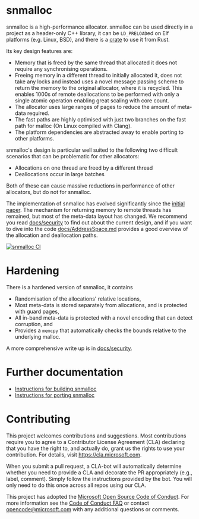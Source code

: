 # snmalloc

snmalloc is a high-performance allocator. 
snmalloc can be used directly in a project as a header-only C++ library, 
it can be `LD_PRELOAD`ed on Elf platforms (e.g. Linux, BSD),
and there is a [crate](https://crates.io/crates/snmalloc-rs) to use it from Rust.

Its key design features are:

* Memory that is freed by the same thread that allocated it does not require any
  synchronising operations.
* Freeing memory in a different thread to initially allocated it, does not take
  any locks and instead uses a novel message passing scheme to return the
  memory to the original allocator, where it is recycled.  This enables 1000s of remote 
  deallocations to be performed with only a single atomic operation enabling great
  scaling with core count. 
* The allocator uses large ranges of pages to reduce the amount of meta-data
  required.
* The fast paths are highly optimised with just two branches on the fast path 
  for malloc (On Linux compiled with Clang).
* The platform dependencies are abstracted away to enable porting to other platforms. 

snmalloc's design is particular well suited to the following two difficult 
scenarios that can be problematic for other allocators:

  * Allocations on one thread are freed by a different thread
  * Deallocations occur in large batches

Both of these can cause massive reductions in performance of other allocators, but 
do not for snmalloc.

The implementation of snmalloc has evolved significantly since the [initial paper](snmalloc.pdf).
The mechanism for returning memory to remote threads has remained, but most of the meta-data layout has changed.
We recommend you read [docs/security](./docs/security/README.md) to find out about the current design, and 
if you want to dive into the code [docs/AddressSpace.md](./docs/AddressSpace.md) provides a good overview of the allocation and deallocation paths.

[![snmalloc CI](https://github.com/microsoft/snmalloc/actions/workflows/main.yml/badge.svg)](https://github.com/microsoft/snmalloc/actions/workflows/main.yml)

# Hardening

There is a hardened version of snmalloc, it contains

*  Randomisation of the allocations' relative locations,
*  Most meta-data is stored separately from allocations, and is protected with guard pages,
*  All in-band meta-data is protected with a novel encoding that can detect corruption, and
*  Provides a `memcpy` that automatically checks the bounds relative to the underlying malloc.

A more comprehensive write up is in [docs/security](./docs/security/README.md).

# Further documentation

 - [Instructions for building snmalloc](docs/BUILDING.md)
 - [Instructions for porting snmalloc](docs/PORTING.md)

# Contributing

This project welcomes contributions and suggestions.  Most contributions require you to agree to a
Contributor License Agreement (CLA) declaring that you have the right to, and actually do, grant us
the rights to use your contribution. For details, visit https://cla.microsoft.com.

When you submit a pull request, a CLA-bot will automatically determine whether you need to provide
a CLA and decorate the PR appropriately (e.g., label, comment). Simply follow the instructions
provided by the bot. You will only need to do this once across all repos using our CLA.

This project has adopted the [Microsoft Open Source Code of Conduct](https://opensource.microsoft.com/codeofconduct/).
For more information see the [Code of Conduct FAQ](https://opensource.microsoft.com/codeofconduct/faq/) or
contact [opencode@microsoft.com](mailto:opencode@microsoft.com) with any additional questions or comments.
